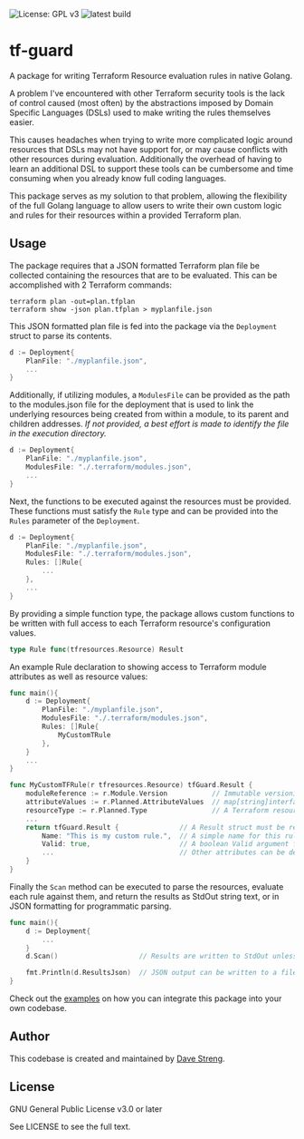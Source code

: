 ![License: GPL v3](https://img.shields.io/badge/License-GPL_v3-blue.svg)
![latest build](https://github.com/S7R4nG3/terraform-resources/actions/workflows/test.yml/badge.svg)
# tf-guard

A package for writing Terraform Resource evaluation rules in native Golang.

A problem I've encountered with other Terraform security tools is the lack of control caused (most often) by the abstractions imposed by Domain Specific Languages (DSLs) used to make writing the rules themselves easier.

This causes headaches when trying to write more complicated logic around resources that DSLs may not have support for, or may cause conflicts with other resources during evaluation. Additionally the overhead of having to learn an additional DSL to support these tools can be cumbersome and time consuming when you already know full coding languages.

This package serves as my solution to that problem, allowing the flexibility of the full Golang language to allow users to write their own custom logic and rules for their resources within a provided Terraform plan.

## Usage

The package requires that a JSON formatted Terraform plan file be collected containing the resources that are to be evaluated. This can be accomplished with 2 Terraform commands:

```
terraform plan -out=plan.tfplan
terraform show -json plan.tfplan > myplanfile.json
```

This JSON formatted plan file is fed into the package via the `Deployment` struct to parse its contents.

```go
d := Deployment{
    PlanFile: "./myplanfile.json",
    ...
}
```

Additionally, if utilizing modules, a `ModulesFile` can be provided as the path to the modules.json file for the deployment that is used to link the underlying resources being created from within a module, to its parent and children addresses. _If not provided, a best effort is made to identify the file in the execution directory._

```go
d := Deployment{
    PlanFile: "./myplanfile.json",
    ModulesFile: "./.terraform/modules.json",
    ...
}
```

Next, the functions to be executed against the resources must be provided. These functions must satisfy the `Rule` type and can be provided into the `Rules` parameter of the `Deployment`.

```go
d := Deployment{
    PlanFile: "./myplanfile.json",
    ModulesFile: "./.terraform/modules.json",
    Rules: []Rule{
        ...
    },
    ...
}
```

By providing a simple function type, the package allows custom functions to be written with full access to each Terraform resource's configuration values.

```go
type Rule func(tfresources.Resource) Result
```

An example Rule declaration to showing access to Terraform module attributes as well as resource values:

```go
func main(){
    d := Deployment{
        PlanFile: "./myplanfile.json",
        ModulesFile: "./.terraform/modules.json",
        Rules: []Rule{
            MyCustomTRule
        },
    }
    ...
}

func MyCustomTFRule(r tfresources.Resource) tfGuard.Result {
    moduleReference := r.Module.Version           // Immutable versioning for the module linked to this resource
    attributeValues := r.Planned.AttributeValues  // map[string]interface{} Containing resource attribute values
    resourceType := r.Planned.Type                // A Terraform resource type - like aws_s3_bucket
    ...
    return tfGuard.Result {               // A Result struct must be returned for each Rule type
        Name: "This is my custom rule.",  // A simple name for this rule
        Valid: true,                      // A boolean Valid argument for rule validity
        ...                               // Other attributes can be defined if required - see Result struct
    }
}
```

Finally the `Scan` method can be executed to parse the resources, evaluate each rule against them, and return the results as StdOut string text, or in JSON formatting for programmatic parsing.

```go
func main(){
    d := Deployment{
        ...
    }
    d.Scan()                    // Results are written to StdOut unless Disabled

    fmt.Println(d.ResultsJson)  // JSON output can be written to a file if desired, or parsed directly
}
```

Check out the [examples](./examples) on how you can integrate this package into your own codebase.

## Author

This codebase is created and maintained by [Dave Streng](https://www.linkedin.com/in/dave-streng).

## License

GNU General Public License v3.0 or later

See LICENSE to see the full text.
